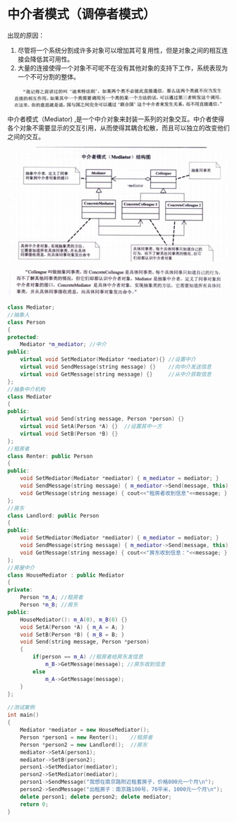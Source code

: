 # 中介者模式（调停者模式）

出现的原因：

1. 尽管将一个系统分割成许多对象可以增加其可复用性，但是对象之间的相互连接会降低其可用性。
2. 大量的连接使得一个对象不可呢不在没有其他对象的支持下工作，系统表现为一个不可分割的整体。

![image-20210818011304894](../source/img/image-20210818011304894.png)

中介者模式（Mediator) ,是一个中介对象来封装一系列的对象交互。中介者使得各个对象不需要显示的交互引用，从而使得其耦合松散，而且可以独立的改变他们之间的交互。

![image-20210818011455894](../source/img/image-20210818011455894.png)

![image-20210818011536419](../source/img/image-20210818011536419.png)

```c++
class Mediator;
//抽象人
class Person
{
protected:
	Mediator *m_mediator; //中介
public:
	virtual void SetMediator(Mediator *mediator){} //设置中介
	virtual void SendMessage(string message) {}    //向中介发送信息
	virtual void GetMessage(string message) {}     //从中介获取信息
};
//抽象中介机构
class Mediator
{
public:
	virtual void Send(string message, Person *person) {}
	virtual void SetA(Person *A) {}  //设置其中一方
	virtual void SetB(Person *B) {}
};
//租房者
class Renter: public Person
{
public:
	void SetMediator(Mediator *mediator) { m_mediator = mediator; }
	void SendMessage(string message) { m_mediator->Send(message, this); }
	void GetMessage(string message) { cout<<"租房者收到信息"<<message; }
};
//房东
class Landlord: public Person
{
public:
	void SetMediator(Mediator *mediator) { m_mediator = mediator; }
	void SendMessage(string message) { m_mediator->Send(message, this); }
	void GetMessage(string message) { cout<<"房东收到信息："<<message; }
};
//房屋中介
class HouseMediator : public Mediator
{
private:
	Person *m_A; //租房者
	Person *m_B; //房东
public:
	HouseMediator(): m_A(0), m_B(0) {}
	void SetA(Person *A) { m_A = A; }
	void SetB(Person *B) { m_B = B; }
	void Send(string message, Person *person) 
	{
		if(person == m_A) //租房者给房东发信息
			m_B->GetMessage(message); //房东收到信息
		else
			m_A->GetMessage(message);
	}
};
```

```c++
//测试案例
int main()
{	
	Mediator *mediator = new HouseMediator();
	Person *person1 = new Renter();    //租房者
	Person *person2 = new Landlord();  //房东
	mediator->SetA(person1);
	mediator->SetB(person2);
	person1->SetMediator(mediator);
	person2->SetMediator(mediator);
	person1->SendMessage("我想在南京路附近租套房子，价格800元一个月\n");
	person2->SendMessage("出租房子：南京路100号，70平米，1000元一个月\n");
	delete person1; delete person2; delete mediator;
	return 0;
}
```

